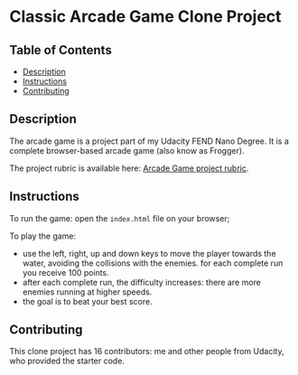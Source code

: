 # Classic Arcade Game Clone Project

## Table of Contents

* [Description](#description)
* [Instructions](#instructions)
* [Contributing](#contributing)

## Description

The arcade game is a project part of my Udacity FEND Nano Degree. It is a complete browser-based arcade game (also know as Frogger).

The project rubric is available here:
[ Arcade Game project rubric](https://review.udacity.com/#!/rubrics/15/view).

## Instructions

To run the game: open the `index.html` file on your browser;

To play the game:

- use the left, right, up and down keys to move the player towards the water, avoiding the collisions with the enemies.
for each complete run you receive 100 points.
- after each complete run, the difficulty increases: there are more enemies running at higher speeds.
- the goal is to beat your best score.

## Contributing

This clone project has 16 contributors: me and other people from Udacity, who provided the starter code.
